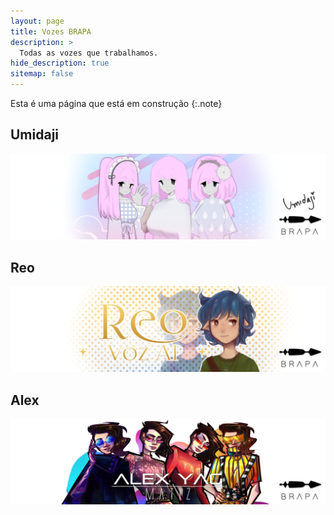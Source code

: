 ```yaml
---
layout: page
title: Vozes BRAPA
description: >
  Todas as vozes que trabalhamos.
hide_description: true
sitemap: false
---
```


Esta é uma página que está em construção
{:.note}


## Umidaji
[![](assets/img/Umidaji_Banner.jpg)](https://team-brapa.github.io/blog/2023-02-06-test-post/)

## Reo
[![](assets/img/Reo_Banner.jpg)](https://team-brapa.github.io/blog/2023-02-06-test-post/)

## Alex
[![](assets/img/Matiz_Banner.jpg)](https://team-brapa.github.io/blog/2023-02-06-test-post/)
